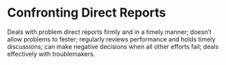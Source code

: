# Confronting Direct Reports 

Deals with problem direct reports firmly and in a timely manner; doesn’t allow problems to fester; regularly reviews performance and holds timely discussions; can make negative decisions when all other efforts fail; deals effectively with troublemakers.